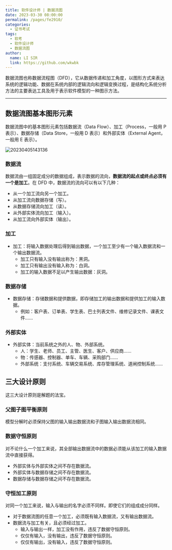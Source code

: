 ```yaml
---
title: 软件设计师 | 数据流图
date: 2023-03-30 08:00:00
permalink: /pages/fe2910/
categories: 
  - 证书考试
tags: 
  - 软考
  - 软件设计师
  - 数据流图
author: 
  name: LI SIR
  link: https://github.com/wkwbk
---
```

数据流图也称数据流程图（DFD），它从数据传递和加工角度，以图形方式来表达系统的逻辑功能、数据在系统内部的逻辑流向和逻辑变换过程，是结构化系统分析方法的主要表达工具及用于表示软件模型的一种图示方法。

<!-- more -->

---

## 数据流图基本图形元素

数据流图中的基本图形元素包括数据流（Data Flow）、加工（Process，一般用 P 表示）、数据存储（Data Store，一般用 D 表示）和外部实体（External Agent，一般用 E 表示）。

![20230405143136](https://img.lisir.me/image/posts/a58493dd/20230405143136.png)

### 数据流

数据流由一组固定成分的数据组成，表示数据的流向，**数据流的起点或终点必须有一个是加工**。在 DFD 中，数据流的流向可以有以下几种：

- 从一个加工流向另一个加工。
- 从加工流向数据存储（写）。
- 从数据存储流向加工（读）。
- 从外部实体流向加工（输入）。
- 从加工流向外部实体（输出）。

### 加工

- 加工：将输入数据处理后得到输出数据，一个加工至少有一个输入数据流和一个输出数据流。
  - 加工只有输入没有输出称为：黑洞。
  - 加工只有输出没有输入称为：白洞。
  - 加工的输入数据不足以产生输出数据：灰洞。

### 数据存储

- 数据存储：存储数据和提供数据，即存储加工的输出数据和提供加工的输入数据。
  - 例如：客户表、订单表、学生表、巴士列表文件、维修记录文件、课表文件……

### 外部实体

- 外部实体：当前系统之外的人、物、外部系统。
  - 人：学生、老师、员工、主管、医生、客户、供应商……
  - 物：传感器、控制器、单车、车辆、采购部门……
  - 外部系统：支付系统、车辆交易系统、库存管理系统、道闸控制系统……

## 三大设计原则

这三大设计原则是解题的法宝。

### 父图子图平衡原则

模型分解时必须保持父图的输入输出数据流和子图输入输出数据流相同。

### 数据守恒原则

对不论什么一个加工来说，其全部输出数据流中的数据必须能从该加工的输入数据流中直接获得。

- 外部实体与外部实体之间不存在数据流。
- 外部实体与数据存储之间不存在数据流。
- 数据存储与数据存储之间不存在数据流。

### 守恒加工原则

对同一个加工来说，输入与输出的名字必须不同样。即使它们的组成成分同样。

- 对于数据流图的任意一个加工，必须既有输入数据流，又有输出数据流。
- 数据流与加工有关，且必须经过加工。
  - 输入与输出一样，加工没有作用，违反了数据守恒原则。
  - 仅仅有输入，没有输出，违反了数据守恒原则。
  - 仅仅有输出，没有输入，违反了数据守恒原则。
